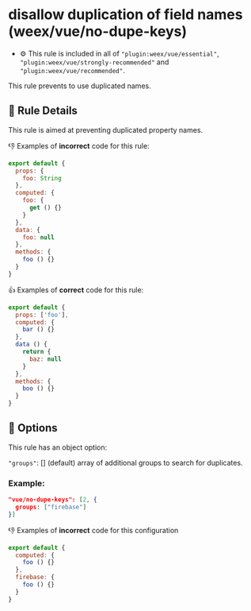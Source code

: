 # disallow duplication of field names (weex/vue/no-dupe-keys)

- :gear: This rule is included in all of `"plugin:weex/vue/essential"`, `"plugin:weex/vue/strongly-recommended"` and `"plugin:weex/vue/recommended"`.

This rule prevents to use duplicated names.

## :book: Rule Details

This rule is aimed at preventing duplicated property names.

:-1: Examples of **incorrect** code for this rule:

```js
export default {
  props: {
    foo: String
  },
  computed: {
    foo: {
      get () {}
    }
  },
  data: {
    foo: null
  },
  methods: {
    foo () {}
  }
}
```

:+1: Examples of **correct** code for this rule:

```js
export default {
  props: ['foo'],
  computed: {
    bar () {}
  },
  data () {
    return {
      baz: null
    }
  },
  methods: {
    boo () {}
  }
}
```

## :wrench: Options

This rule has an object option:

`"groups"`: [] (default) array of additional groups to search for duplicates.

### Example:

``` json
"vue/no-dupe-keys": [2, {
  groups: ["firebase"]
}]
```

:-1: Examples of **incorrect** code for this configuration

```js
export default {
  computed: {
    foo () {}
  },
  firebase: {
    foo () {}
  }
}
```

